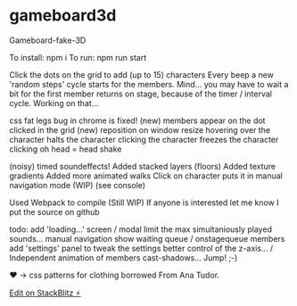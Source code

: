 # gameboard3d

Gameboard-fake-3D

To install: npm i
To run: npm run start

Click the dots on the grid to add (up to 15) characters
Every beep a new 'random steps' cycle starts for the members.
Mind... you may have to wait a bit for the first member
returns on stage, because of the timer / interval cycle.
Working on that...

css fat legs bug in chrome is fixed!
(new) members appear on the dot clicked in the grid
(new) reposition on window resize
hovering over the character halts the character 
clicking the character freezes the character
clicking oh head = head shake

(noisy) timed soundeffects! 
Added stacked layers (floors)
Added texture gradients
Added more animated walks
Click on character puts it in manual navigation mode (WIP) (see console)

Used Webpack to compile (Still WIP)
If anyone is interested let me know
I put the source on github

todo: 
add 'loading...' screen / modal
limit the max simultaniously played sounds...
manual navigation
show waiting queue / onstagequeue members
add 'settings' panel to tweak the settings
better control of the z-axis... / 
Independent animation of members cast-shadows... Jump! ;-)

❤ -> css patterns for clothing borrowed From Ana Tudor.

[Edit on StackBlitz ⚡️](https://stackblitz.com/edit/gameboard3d)
